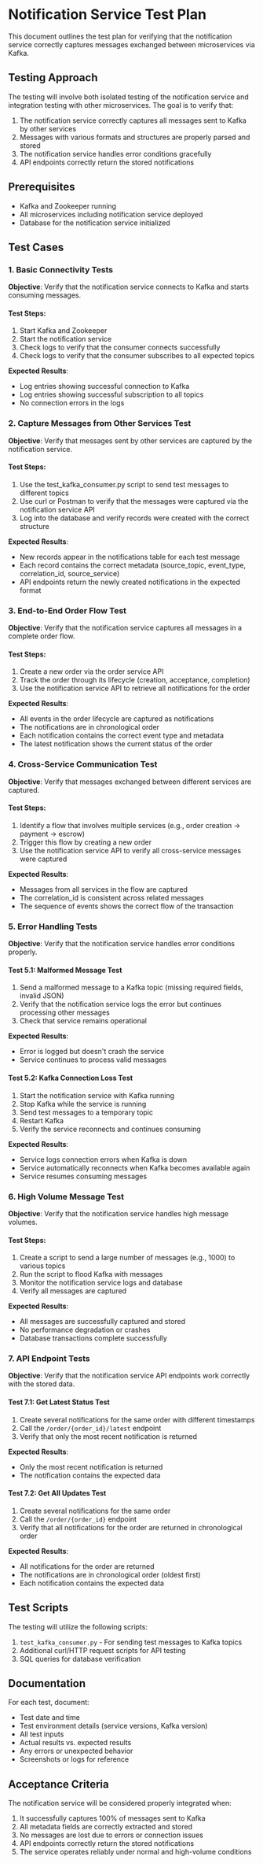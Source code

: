 # Notification Service Test Plan

This document outlines the test plan for verifying that the notification service correctly captures messages exchanged between microservices via Kafka.

## Testing Approach

The testing will involve both isolated testing of the notification service and integration testing with other microservices. The goal is to verify that:

1. The notification service correctly captures all messages sent to Kafka by other services
2. Messages with various formats and structures are properly parsed and stored
3. The notification service handles error conditions gracefully
4. API endpoints correctly return the stored notifications

## Prerequisites

- Kafka and Zookeeper running
- All microservices including notification service deployed
- Database for the notification service initialized

## Test Cases

### 1. Basic Connectivity Tests

**Objective**: Verify that the notification service connects to Kafka and starts consuming messages.

#### Test Steps:
1. Start Kafka and Zookeeper
2. Start the notification service
3. Check logs to verify that the consumer connects successfully
4. Check logs to verify that the consumer subscribes to all expected topics

**Expected Results**:
- Log entries showing successful connection to Kafka
- Log entries showing successful subscription to all topics
- No connection errors in the logs

### 2. Capture Messages from Other Services Test

**Objective**: Verify that messages sent by other services are captured by the notification service.

#### Test Steps:
1. Use the test_kafka_consumer.py script to send test messages to different topics
2. Use curl or Postman to verify that the messages were captured via the notification service API
3. Log into the database and verify records were created with the correct structure

**Expected Results**:
- New records appear in the notifications table for each test message
- Each record contains the correct metadata (source_topic, event_type, correlation_id, source_service)
- API endpoints return the newly created notifications in the expected format

### 3. End-to-End Order Flow Test

**Objective**: Verify that the notification service captures all messages in a complete order flow.

#### Test Steps:
1. Create a new order via the order service API
2. Track the order through its lifecycle (creation, acceptance, completion)
3. Use the notification service API to retrieve all notifications for the order

**Expected Results**:
- All events in the order lifecycle are captured as notifications
- The notifications are in chronological order
- Each notification contains the correct event type and metadata
- The latest notification shows the current status of the order

### 4. Cross-Service Communication Test

**Objective**: Verify that messages exchanged between different services are captured.

#### Test Steps:
1. Identify a flow that involves multiple services (e.g., order creation → payment → escrow)
2. Trigger this flow by creating a new order
3. Use the notification service API to verify all cross-service messages were captured

**Expected Results**:
- Messages from all services in the flow are captured
- The correlation_id is consistent across related messages 
- The sequence of events shows the correct flow of the transaction

### 5. Error Handling Tests

**Objective**: Verify that the notification service handles error conditions properly.

#### Test 5.1: Malformed Message Test
1. Send a malformed message to a Kafka topic (missing required fields, invalid JSON)
2. Verify that the notification service logs the error but continues processing other messages
3. Check that service remains operational

**Expected Results**:
- Error is logged but doesn't crash the service
- Service continues to process valid messages

#### Test 5.2: Kafka Connection Loss Test
1. Start the notification service with Kafka running
2. Stop Kafka while the service is running
3. Send test messages to a temporary topic
4. Restart Kafka
5. Verify the service reconnects and continues consuming

**Expected Results**:
- Service logs connection errors when Kafka is down
- Service automatically reconnects when Kafka becomes available again
- Service resumes consuming messages

### 6. High Volume Message Test

**Objective**: Verify that the notification service handles high message volumes.

#### Test Steps:
1. Create a script to send a large number of messages (e.g., 1000) to various topics
2. Run the script to flood Kafka with messages
3. Monitor the notification service logs and database
4. Verify all messages are captured

**Expected Results**:
- All messages are successfully captured and stored
- No performance degradation or crashes
- Database transactions complete successfully

### 7. API Endpoint Tests

**Objective**: Verify that the notification service API endpoints work correctly with the stored data.

#### Test 7.1: Get Latest Status Test
1. Create several notifications for the same order with different timestamps
2. Call the `/order/{order_id}/latest` endpoint
3. Verify that only the most recent notification is returned

**Expected Results**:
- Only the most recent notification is returned
- The notification contains the expected data

#### Test 7.2: Get All Updates Test
1. Create several notifications for the same order
2. Call the `/order/{order_id}` endpoint
3. Verify that all notifications for the order are returned in chronological order

**Expected Results**:
- All notifications for the order are returned
- The notifications are in chronological order (oldest first)
- Each notification contains the expected data

## Test Scripts

The testing will utilize the following scripts:

1. `test_kafka_consumer.py` - For sending test messages to Kafka topics
2. Additional curl/HTTP request scripts for API testing
3. SQL queries for database verification

## Documentation

For each test, document:
- Test date and time
- Test environment details (service versions, Kafka version)
- All test inputs
- Actual results vs. expected results
- Any errors or unexpected behavior
- Screenshots or logs for reference

## Acceptance Criteria

The notification service will be considered properly integrated when:

1. It successfully captures 100% of messages sent to Kafka
2. All metadata fields are correctly extracted and stored
3. No messages are lost due to errors or connection issues
4. API endpoints correctly return the stored notifications
5. The service operates reliably under normal and high-volume conditions
